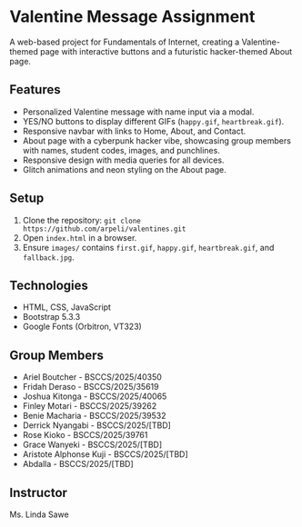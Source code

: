 # Valentine Message Assignment

A web-based project for Fundamentals of Internet, creating a Valentine-themed page with interactive buttons and a futuristic hacker-themed About page.

## Features
- Personalized Valentine message with name input via a modal.
- YES/NO buttons to display different GIFs (`happy.gif`, `heartbreak.gif`).
- Responsive navbar with links to Home, About, and Contact.
- About page with a cyberpunk hacker vibe, showcasing group members with names, student codes, images, and punchlines.
- Responsive design with media queries for all devices.
- Glitch animations and neon styling on the About page.

## Setup
1. Clone the repository: `git clone https://github.com/arpeli/valentines.git`
2. Open `index.html` in a browser.
3. Ensure `images/` contains `first.gif`, `happy.gif`, `heartbreak.gif`, and `fallback.jpg`.

## Technologies
- HTML, CSS, JavaScript
- Bootstrap 5.3.3
- Google Fonts (Orbitron, VT323)

## Group Members
- Ariel Boutcher - BSCCS/2025/40350
- Fridah Deraso - BSCCS/2025/35619
- Joshua Kitonga - BSCCS/2025/40065
- Finley Motari - BSCCS/2025/39262
- Benie Macharia - BSCCS/2025/39532
- Derrick Nyangabi - BSCCS/2025/[TBD]
- Rose Kioko - BSCCS/2025/39761
- Grace Wanyeki - BSCCS/2025/[TBD]
- Aristote Alphonse Kuji - BSCCS/2025/[TBD]
- Abdalla - BSCCS/2025/[TBD]

## Instructor
Ms. Linda Sawe